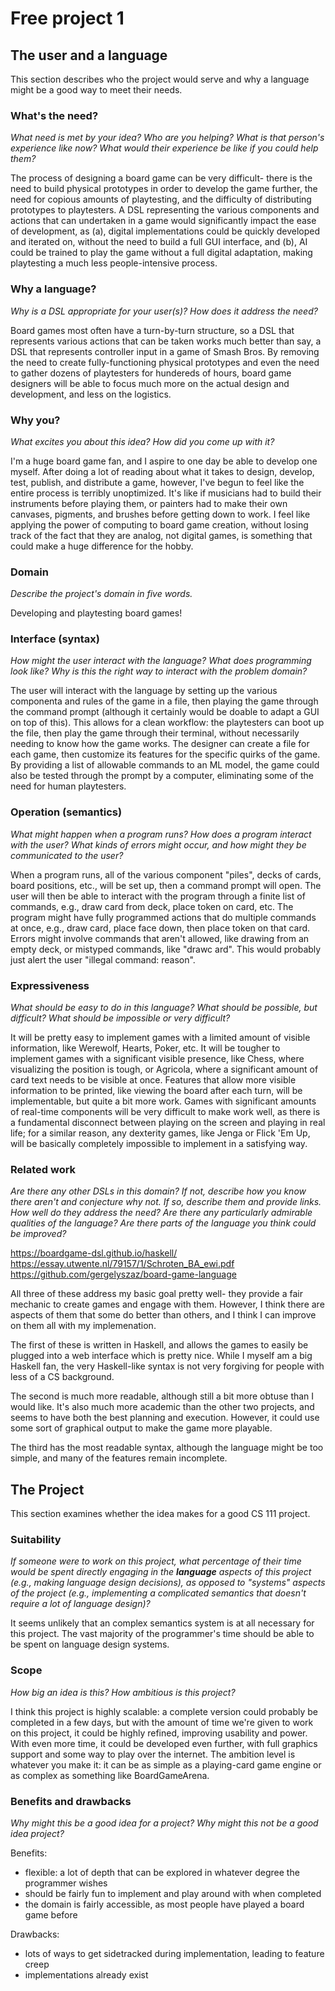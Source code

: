# Free project 1

## The user and a language

This section describes who the project would serve and why a language might be a
good way to meet their needs.

### What's the need?

_What need is met by your idea? Who are you helping? What is that person's
experience like now? What would their experience be like if you could help
them?_

The process of designing a board game can be very difficult- there is the need to build 
physical prototypes in order to develop the game further, the need for copious amounts of 
playtesting, and the difficulty of distributing prototypes to playtesters. A DSL representing 
the various components and actions that can undertaken in a game would significantly impact 
the ease of development, as (a), digital implementations could be quickly developed and 
iterated on, without the need to build a full GUI interface, and (b), AI could be trained to 
play the game without a full digital adaptation, making playtesting a much less 
people-intensive process. 

### Why a language?

_Why is a DSL appropriate for your user(s)? How does it address the need?_

Board games most often have a turn-by-turn structure, so a DSL that represents various 
actions that can be taken works much better than say, a DSL that represents controller input 
in a game of Smash Bros. By removing the need to create fully-functioning physical prototypes 
and even the need to gather dozens of playtesters for hundereds of hours, board game 
designers will be able to focus much more on the actual design and development, and less on 
the logistics.

### Why you?

_What excites you about this idea? How did you come up with it?_

I'm a huge board game fan, and I aspire to one day be able to develop one myself. After doing 
a lot of reading about what it takes to design, develop, test, publish, and distribute a 
game, however, I've begun to feel like the entire process is terribly unoptimized. It's like 
if musicians had to build their instruments before playing them, or painters had to make 
their own canvases, pigments, and brushes before getting down to work. I feel like applying 
the power of computing to board game creation, without losing track of the fact that they are 
analog, not digital games, is something that could make a huge difference for the hobby.

### Domain

_Describe the project's domain in five words._

Developing and playtesting board games!

### Interface (syntax)

_How might the user interact with the language? What does programming look
like? Why is this the right way to interact with the problem domain?_

The user will interact with the language by setting up the various componenta and rules of 
the game in a file, then playing the game through the command prompt (although it certainly 
would be doable to adapt a GUI on top of this). This allows for a clean workflow: the 
playtesters can boot up the file, then play the game through their terminal, without 
necessarily needing to know how the game works. The designer can create a file for each game, 
then customize its features for the specific quirks of the game. By providing a list of 
allowable commands to an ML model, the game could also be tested through the prompt by a 
computer, eliminating some of the need for human playtesters.

### Operation (semantics)

_What might happen when a program runs? How does a program interact with the
user? What kinds of errors might occur, and how might they be communicated to
the user?_

When a program runs, all of the various component "piles", decks of cards, board positions, 
etc., will be set up, then a command prompt will open. The user will then be able to interact 
with the program through a finite list of commands, e.g., draw card from deck, place token on 
card, etc. The program might have fully programmed actions that do multiple commands at once, 
e.g., draw card, place face down, then place token on that card. Errors might involve 
commands that aren't allowed, like drawing from an empty deck, or mistyped commands, like 
"drawc ard". This would probably just alert the user "illegal command: reason".

### Expressiveness

_What should be easy to do in this language? What should be possible, but
difficult? What should be impossible or very difficult?_

It will be pretty easy to implement games with a limited amount of visible information, like 
Werewolf, Hearts, Poker, etc. It will be tougher to implement games with a significant 
visible presence, like Chess, where visualizing the position is tough, or Agricola, where a 
significant amount of card text needs to be visible at once. Features that allow more visible 
information to be printed, like viewing the board after each turn, will be implementable, but 
quite a bit more work. Games with significant amounts of real-time components will be very 
difficult to make work well, as there is a fundamental disconnect between playing on the 
screen and playing in real life; for a similar reason, any dexterity games, like Jenga or 
Flick 'Em Up, will be basically completely impossible to implement in a satisfying way.

### Related work

_Are there any other DSLs in this domain? If not, describe how you know there
aren't and conjecture why not. If so, describe them and provide links. How well
do they address the need? Are there any particularly admirable qualities of the
language? Are there parts of the language you think could be improved?_

https://boardgame-dsl.github.io/haskell/
https://essay.utwente.nl/79157/1/Schroten_BA_ewi.pdf
https://github.com/gergelyszaz/board-game-language

All three of these address my basic goal pretty well- they provide a fair mechanic to create 
games and engage with them. However, I think there are aspects of them that some do better 
than others, and I think I can improve on them all with my implemenation.

The first of these is written in Haskell, and allows the games to easily be plugged into a 
web interface which is pretty nice. While I myself am a big Haskell fan, the very 
Haskell-like syntax is not very forgiving for people with less of a CS background.

The second is much more readable, although still a bit more obtuse than I would like. It's 
also much more academic than the other two projects, and seems to have both the best planning 
and execution. However, it could use some sort of graphical output to make the game more 
playable.

The third has the most readable syntax, although the language might be too simple, and many 
of the features remain incomplete. 


## The Project

This section examines whether the idea makes for a good CS 111 project.

### Suitability

_If someone were to work on this project, what percentage of their time would be
spent directly engaging in the **language** aspects of this project (e.g.,
making language design decisions), as opposed to "systems" aspects of the
project (e.g., implementing a complicated semantics that doesn't require a lot
of language design)?_

It seems unlikely that an complex semantics system is at all necessary for this project. The 
vast majority of the programmer's time should be able to be spent on language design systems.

### Scope

_How big an idea is this? How ambitious is this project?_

I think this project is highly scalable: a complete version could probably be completed in a 
few days, but with the amount of time we're given to work on this project, it could be highly 
refined, improving usability and power. With even more time, it could be developed even 
further, with full graphics support and some way to play over the internet. The ambition 
level is whatever you make it: it can be as simple as a playing-card game engine or as 
complex as something like BoardGameArena.

### Benefits and drawbacks

_Why might this be a good idea for a project? Why might this not be a good idea
project?_

Benefits:
- flexible: a lot of depth that can be explored in whatever degree the programmer wishes 
- should be fairly fun to implement and play around with when completed
- the domain is fairly accessible, as most people have played a board game before

Drawbacks:
- lots of ways to get sidetracked during implementation, leading to feature creep
- implementations already exist
